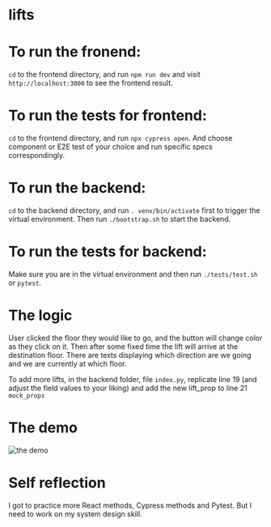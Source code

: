 # lifts

# To run the fronend:
```cd``` to the frontend directory, and run ```npm run dev``` and visit ```http://localhost:3000``` to see the frontend result.

# To run the tests for frontend:
```cd``` to the frontend directory, and run ```npx cypress open```. And choose component or E2E test of your choice and run specific specs correspondingly.

# To run the backend:
```cd``` to the backend directory, and run ```. venv/bin/activate``` first to trigger the virtual environment. Then run ```./bootstrap.sh``` to start the backend.

# To run the tests for backend:
Make sure you are in the virtual environment and then run ```./tests/test.sh``` or ```pytest```.

# The logic
User clicked the floor they would like to go, and the button will change color as they click on it. Then after some fixed time the lift will arrive at the destination floor. There are texts displaying which direction are we going and we are currently at which floor.

To add more lifts, in the backend folder, file ```index.py```, replicate line 19 (and adjust the field values to your liking) and add the new lift_prop to line 21 ```mock_props```

# The demo
![the demo]("lift_web_app.mov")

# Self reflection
I got to practice more React methods, Cypress methods and Pytest. But I need to work on my system design skill.